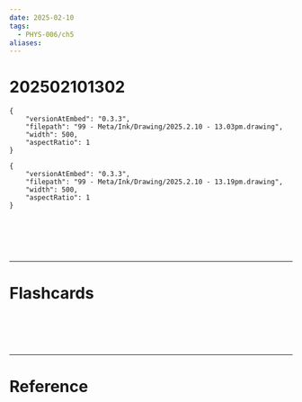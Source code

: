 ```yaml
---
date: 2025-02-10
tags:
  - PHYS-006/ch5
aliases:
---
```

# 202502101302

```handdrawn-ink
{
	"versionAtEmbed": "0.3.3",
	"filepath": "99 - Meta/Ink/Drawing/2025.2.10 - 13.03pm.drawing",
	"width": 500,
	"aspectRatio": 1
}
```


```handdrawn-ink
{
	"versionAtEmbed": "0.3.3",
	"filepath": "99 - Meta/Ink/Drawing/2025.2.10 - 13.19pm.drawing",
	"width": 500,
	"aspectRatio": 1
}
```


# ‌
---
# Flashcards


# ‌
---
# Reference
